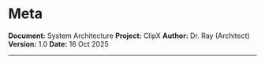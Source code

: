 # Meta
**Document:** System Architecture
**Project:** ClipX
**Author:** Dr. Ray (Architect)
**Version:** 1.0
**Date:** 16 Oct 2025

---
